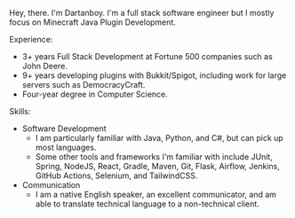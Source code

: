 Hey, there. I'm Dartanboy. I'm a full stack software engineer but I mostly focus on Minecraft Java Plugin Development.

Experience:
- 3+ years Full Stack Development at Fortune 500 companies such as John Deere.
- 9+ years developing plugins with Bukkit/Spigot, including work for large servers such as DemocracyCraft.
- Four-year degree in Computer Science.

Skills:
- Software Development
  - I am particularly familiar with Java, Python, and C#, but can pick up most languages.
  - Some other tools and frameworks I'm familiar with include JUnit, Spring, NodeJS, React, Gradle, Maven, Git, Flask, Airflow, Jenkins, GitHub Actions, Selenium, and TailwindCSS.
- Communication
  - I am a native English speaker, an excellent communicator, and am able to translate technical language to a non-technical client.
